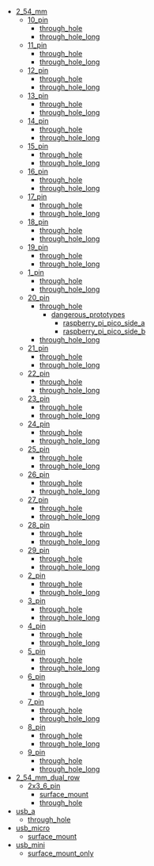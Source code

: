 * [2_54_mm](2_54_mm)
  * [10_pin](2_54_mm/10_pin)
    * [through_hole](2_54_mm/10_pin/through_hole)
    * [through_hole_long](2_54_mm/10_pin/through_hole/through_hole_long)
  * [11_pin](2_54_mm/10_pin/through_hole/through_hole_long/11_pin)
    * [through_hole](2_54_mm/10_pin/through_hole/through_hole_long/11_pin/through_hole)
    * [through_hole_long](2_54_mm/10_pin/through_hole/through_hole_long/11_pin/through_hole/through_hole_long)
  * [12_pin](2_54_mm/10_pin/through_hole/through_hole_long/11_pin/through_hole/through_hole_long/12_pin)
    * [through_hole](2_54_mm/10_pin/through_hole/through_hole_long/11_pin/through_hole/through_hole_long/12_pin/through_hole)
    * [through_hole_long](2_54_mm/10_pin/through_hole/through_hole_long/11_pin/through_hole/through_hole_long/12_pin/through_hole/through_hole_long)
  * [13_pin](2_54_mm/10_pin/through_hole/through_hole_long/11_pin/through_hole/through_hole_long/12_pin/through_hole/through_hole_long/13_pin)
    * [through_hole](2_54_mm/10_pin/through_hole/through_hole_long/11_pin/through_hole/through_hole_long/12_pin/through_hole/through_hole_long/13_pin/through_hole)
    * [through_hole_long](2_54_mm/10_pin/through_hole/through_hole_long/11_pin/through_hole/through_hole_long/12_pin/through_hole/through_hole_long/13_pin/through_hole/through_hole_long)
  * [14_pin](2_54_mm/10_pin/through_hole/through_hole_long/11_pin/through_hole/through_hole_long/12_pin/through_hole/through_hole_long/13_pin/through_hole/through_hole_long/14_pin)
    * [through_hole](2_54_mm/10_pin/through_hole/through_hole_long/11_pin/through_hole/through_hole_long/12_pin/through_hole/through_hole_long/13_pin/through_hole/through_hole_long/14_pin/through_hole)
    * [through_hole_long](2_54_mm/10_pin/through_hole/through_hole_long/11_pin/through_hole/through_hole_long/12_pin/through_hole/through_hole_long/13_pin/through_hole/through_hole_long/14_pin/through_hole/through_hole_long)
  * [15_pin](2_54_mm/10_pin/through_hole/through_hole_long/11_pin/through_hole/through_hole_long/12_pin/through_hole/through_hole_long/13_pin/through_hole/through_hole_long/14_pin/through_hole/through_hole_long/15_pin)
    * [through_hole](2_54_mm/10_pin/through_hole/through_hole_long/11_pin/through_hole/through_hole_long/12_pin/through_hole/through_hole_long/13_pin/through_hole/through_hole_long/14_pin/through_hole/through_hole_long/15_pin/through_hole)
    * [through_hole_long](2_54_mm/10_pin/through_hole/through_hole_long/11_pin/through_hole/through_hole_long/12_pin/through_hole/through_hole_long/13_pin/through_hole/through_hole_long/14_pin/through_hole/through_hole_long/15_pin/through_hole/through_hole_long)
  * [16_pin](2_54_mm/10_pin/through_hole/through_hole_long/11_pin/through_hole/through_hole_long/12_pin/through_hole/through_hole_long/13_pin/through_hole/through_hole_long/14_pin/through_hole/through_hole_long/15_pin/through_hole/through_hole_long/16_pin)
    * [through_hole](2_54_mm/10_pin/through_hole/through_hole_long/11_pin/through_hole/through_hole_long/12_pin/through_hole/through_hole_long/13_pin/through_hole/through_hole_long/14_pin/through_hole/through_hole_long/15_pin/through_hole/through_hole_long/16_pin/through_hole)
    * [through_hole_long](2_54_mm/10_pin/through_hole/through_hole_long/11_pin/through_hole/through_hole_long/12_pin/through_hole/through_hole_long/13_pin/through_hole/through_hole_long/14_pin/through_hole/through_hole_long/15_pin/through_hole/through_hole_long/16_pin/through_hole/through_hole_long)
  * [17_pin](2_54_mm/10_pin/through_hole/through_hole_long/11_pin/through_hole/through_hole_long/12_pin/through_hole/through_hole_long/13_pin/through_hole/through_hole_long/14_pin/through_hole/through_hole_long/15_pin/through_hole/through_hole_long/16_pin/through_hole/through_hole_long/17_pin)
    * [through_hole](2_54_mm/10_pin/through_hole/through_hole_long/11_pin/through_hole/through_hole_long/12_pin/through_hole/through_hole_long/13_pin/through_hole/through_hole_long/14_pin/through_hole/through_hole_long/15_pin/through_hole/through_hole_long/16_pin/through_hole/through_hole_long/17_pin/through_hole)
    * [through_hole_long](2_54_mm/10_pin/through_hole/through_hole_long/11_pin/through_hole/through_hole_long/12_pin/through_hole/through_hole_long/13_pin/through_hole/through_hole_long/14_pin/through_hole/through_hole_long/15_pin/through_hole/through_hole_long/16_pin/through_hole/through_hole_long/17_pin/through_hole/through_hole_long)
  * [18_pin](2_54_mm/10_pin/through_hole/through_hole_long/11_pin/through_hole/through_hole_long/12_pin/through_hole/through_hole_long/13_pin/through_hole/through_hole_long/14_pin/through_hole/through_hole_long/15_pin/through_hole/through_hole_long/16_pin/through_hole/through_hole_long/17_pin/through_hole/through_hole_long/18_pin)
    * [through_hole](2_54_mm/10_pin/through_hole/through_hole_long/11_pin/through_hole/through_hole_long/12_pin/through_hole/through_hole_long/13_pin/through_hole/through_hole_long/14_pin/through_hole/through_hole_long/15_pin/through_hole/through_hole_long/16_pin/through_hole/through_hole_long/17_pin/through_hole/through_hole_long/18_pin/through_hole)
    * [through_hole_long](2_54_mm/10_pin/through_hole/through_hole_long/11_pin/through_hole/through_hole_long/12_pin/through_hole/through_hole_long/13_pin/through_hole/through_hole_long/14_pin/through_hole/through_hole_long/15_pin/through_hole/through_hole_long/16_pin/through_hole/through_hole_long/17_pin/through_hole/through_hole_long/18_pin/through_hole/through_hole_long)
  * [19_pin](2_54_mm/10_pin/through_hole/through_hole_long/11_pin/through_hole/through_hole_long/12_pin/through_hole/through_hole_long/13_pin/through_hole/through_hole_long/14_pin/through_hole/through_hole_long/15_pin/through_hole/through_hole_long/16_pin/through_hole/through_hole_long/17_pin/through_hole/through_hole_long/18_pin/through_hole/through_hole_long/19_pin)
    * [through_hole](2_54_mm/10_pin/through_hole/through_hole_long/11_pin/through_hole/through_hole_long/12_pin/through_hole/through_hole_long/13_pin/through_hole/through_hole_long/14_pin/through_hole/through_hole_long/15_pin/through_hole/through_hole_long/16_pin/through_hole/through_hole_long/17_pin/through_hole/through_hole_long/18_pin/through_hole/through_hole_long/19_pin/through_hole)
    * [through_hole_long](2_54_mm/10_pin/through_hole/through_hole_long/11_pin/through_hole/through_hole_long/12_pin/through_hole/through_hole_long/13_pin/through_hole/through_hole_long/14_pin/through_hole/through_hole_long/15_pin/through_hole/through_hole_long/16_pin/through_hole/through_hole_long/17_pin/through_hole/through_hole_long/18_pin/through_hole/through_hole_long/19_pin/through_hole/through_hole_long)
  * [1_pin](2_54_mm/10_pin/through_hole/through_hole_long/11_pin/through_hole/through_hole_long/12_pin/through_hole/through_hole_long/13_pin/through_hole/through_hole_long/14_pin/through_hole/through_hole_long/15_pin/through_hole/through_hole_long/16_pin/through_hole/through_hole_long/17_pin/through_hole/through_hole_long/18_pin/through_hole/through_hole_long/19_pin/through_hole/through_hole_long/1_pin)
    * [through_hole](2_54_mm/10_pin/through_hole/through_hole_long/11_pin/through_hole/through_hole_long/12_pin/through_hole/through_hole_long/13_pin/through_hole/through_hole_long/14_pin/through_hole/through_hole_long/15_pin/through_hole/through_hole_long/16_pin/through_hole/through_hole_long/17_pin/through_hole/through_hole_long/18_pin/through_hole/through_hole_long/19_pin/through_hole/through_hole_long/1_pin/through_hole)
    * [through_hole_long](2_54_mm/10_pin/through_hole/through_hole_long/11_pin/through_hole/through_hole_long/12_pin/through_hole/through_hole_long/13_pin/through_hole/through_hole_long/14_pin/through_hole/through_hole_long/15_pin/through_hole/through_hole_long/16_pin/through_hole/through_hole_long/17_pin/through_hole/through_hole_long/18_pin/through_hole/through_hole_long/19_pin/through_hole/through_hole_long/1_pin/through_hole/through_hole_long)
  * [20_pin](2_54_mm/10_pin/through_hole/through_hole_long/11_pin/through_hole/through_hole_long/12_pin/through_hole/through_hole_long/13_pin/through_hole/through_hole_long/14_pin/through_hole/through_hole_long/15_pin/through_hole/through_hole_long/16_pin/through_hole/through_hole_long/17_pin/through_hole/through_hole_long/18_pin/through_hole/through_hole_long/19_pin/through_hole/through_hole_long/1_pin/through_hole/through_hole_long/20_pin)
    * [through_hole](2_54_mm/10_pin/through_hole/through_hole_long/11_pin/through_hole/through_hole_long/12_pin/through_hole/through_hole_long/13_pin/through_hole/through_hole_long/14_pin/through_hole/through_hole_long/15_pin/through_hole/through_hole_long/16_pin/through_hole/through_hole_long/17_pin/through_hole/through_hole_long/18_pin/through_hole/through_hole_long/19_pin/through_hole/through_hole_long/1_pin/through_hole/through_hole_long/20_pin/through_hole)
      * [dangerous_prototypes](2_54_mm/10_pin/through_hole/through_hole_long/11_pin/through_hole/through_hole_long/12_pin/through_hole/through_hole_long/13_pin/through_hole/through_hole_long/14_pin/through_hole/through_hole_long/15_pin/through_hole/through_hole_long/16_pin/through_hole/through_hole_long/17_pin/through_hole/through_hole_long/18_pin/through_hole/through_hole_long/19_pin/through_hole/through_hole_long/1_pin/through_hole/through_hole_long/20_pin/through_hole/dangerous_prototypes)
        * [raspberry_pi_pico_side_a](raspberry_pi_pico_side_a)
        * [raspberry_pi_pico_side_b](raspberry_pi_pico_side_b)
    * [through_hole_long](2_54_mm/10_pin/through_hole/through_hole_long/11_pin/through_hole/through_hole_long/12_pin/through_hole/through_hole_long/13_pin/through_hole/through_hole_long/14_pin/through_hole/through_hole_long/15_pin/through_hole/through_hole_long/16_pin/through_hole/through_hole_long/17_pin/through_hole/through_hole_long/18_pin/through_hole/through_hole_long/19_pin/through_hole/through_hole_long/1_pin/through_hole/through_hole_long/20_pin/through_hole/dangerous_prototypes/raspberry_pi_pico_side_a/raspberry_pi_pico_side_b/through_hole_long)
  * [21_pin](2_54_mm/10_pin/through_hole/through_hole_long/11_pin/through_hole/through_hole_long/12_pin/through_hole/through_hole_long/13_pin/through_hole/through_hole_long/14_pin/through_hole/through_hole_long/15_pin/through_hole/through_hole_long/16_pin/through_hole/through_hole_long/17_pin/through_hole/through_hole_long/18_pin/through_hole/through_hole_long/19_pin/through_hole/through_hole_long/1_pin/through_hole/through_hole_long/20_pin/through_hole/dangerous_prototypes/raspberry_pi_pico_side_a/raspberry_pi_pico_side_b/through_hole_long/21_pin)
    * [through_hole](2_54_mm/10_pin/through_hole/through_hole_long/11_pin/through_hole/through_hole_long/12_pin/through_hole/through_hole_long/13_pin/through_hole/through_hole_long/14_pin/through_hole/through_hole_long/15_pin/through_hole/through_hole_long/16_pin/through_hole/through_hole_long/17_pin/through_hole/through_hole_long/18_pin/through_hole/through_hole_long/19_pin/through_hole/through_hole_long/1_pin/through_hole/through_hole_long/20_pin/through_hole/dangerous_prototypes/raspberry_pi_pico_side_a/raspberry_pi_pico_side_b/through_hole_long/21_pin/through_hole)
    * [through_hole_long](2_54_mm/10_pin/through_hole/through_hole_long/11_pin/through_hole/through_hole_long/12_pin/through_hole/through_hole_long/13_pin/through_hole/through_hole_long/14_pin/through_hole/through_hole_long/15_pin/through_hole/through_hole_long/16_pin/through_hole/through_hole_long/17_pin/through_hole/through_hole_long/18_pin/through_hole/through_hole_long/19_pin/through_hole/through_hole_long/1_pin/through_hole/through_hole_long/20_pin/through_hole/dangerous_prototypes/raspberry_pi_pico_side_a/raspberry_pi_pico_side_b/through_hole_long/21_pin/through_hole/through_hole_long)
  * [22_pin](2_54_mm/10_pin/through_hole/through_hole_long/11_pin/through_hole/through_hole_long/12_pin/through_hole/through_hole_long/13_pin/through_hole/through_hole_long/14_pin/through_hole/through_hole_long/15_pin/through_hole/through_hole_long/16_pin/through_hole/through_hole_long/17_pin/through_hole/through_hole_long/18_pin/through_hole/through_hole_long/19_pin/through_hole/through_hole_long/1_pin/through_hole/through_hole_long/20_pin/through_hole/dangerous_prototypes/raspberry_pi_pico_side_a/raspberry_pi_pico_side_b/through_hole_long/21_pin/through_hole/through_hole_long/22_pin)
    * [through_hole](2_54_mm/10_pin/through_hole/through_hole_long/11_pin/through_hole/through_hole_long/12_pin/through_hole/through_hole_long/13_pin/through_hole/through_hole_long/14_pin/through_hole/through_hole_long/15_pin/through_hole/through_hole_long/16_pin/through_hole/through_hole_long/17_pin/through_hole/through_hole_long/18_pin/through_hole/through_hole_long/19_pin/through_hole/through_hole_long/1_pin/through_hole/through_hole_long/20_pin/through_hole/dangerous_prototypes/raspberry_pi_pico_side_a/raspberry_pi_pico_side_b/through_hole_long/21_pin/through_hole/through_hole_long/22_pin/through_hole)
    * [through_hole_long](2_54_mm/10_pin/through_hole/through_hole_long/11_pin/through_hole/through_hole_long/12_pin/through_hole/through_hole_long/13_pin/through_hole/through_hole_long/14_pin/through_hole/through_hole_long/15_pin/through_hole/through_hole_long/16_pin/through_hole/through_hole_long/17_pin/through_hole/through_hole_long/18_pin/through_hole/through_hole_long/19_pin/through_hole/through_hole_long/1_pin/through_hole/through_hole_long/20_pin/through_hole/dangerous_prototypes/raspberry_pi_pico_side_a/raspberry_pi_pico_side_b/through_hole_long/21_pin/through_hole/through_hole_long/22_pin/through_hole/through_hole_long)
  * [23_pin](2_54_mm/10_pin/through_hole/through_hole_long/11_pin/through_hole/through_hole_long/12_pin/through_hole/through_hole_long/13_pin/through_hole/through_hole_long/14_pin/through_hole/through_hole_long/15_pin/through_hole/through_hole_long/16_pin/through_hole/through_hole_long/17_pin/through_hole/through_hole_long/18_pin/through_hole/through_hole_long/19_pin/through_hole/through_hole_long/1_pin/through_hole/through_hole_long/20_pin/through_hole/dangerous_prototypes/raspberry_pi_pico_side_a/raspberry_pi_pico_side_b/through_hole_long/21_pin/through_hole/through_hole_long/22_pin/through_hole/through_hole_long/23_pin)
    * [through_hole](2_54_mm/10_pin/through_hole/through_hole_long/11_pin/through_hole/through_hole_long/12_pin/through_hole/through_hole_long/13_pin/through_hole/through_hole_long/14_pin/through_hole/through_hole_long/15_pin/through_hole/through_hole_long/16_pin/through_hole/through_hole_long/17_pin/through_hole/through_hole_long/18_pin/through_hole/through_hole_long/19_pin/through_hole/through_hole_long/1_pin/through_hole/through_hole_long/20_pin/through_hole/dangerous_prototypes/raspberry_pi_pico_side_a/raspberry_pi_pico_side_b/through_hole_long/21_pin/through_hole/through_hole_long/22_pin/through_hole/through_hole_long/23_pin/through_hole)
    * [through_hole_long](2_54_mm/10_pin/through_hole/through_hole_long/11_pin/through_hole/through_hole_long/12_pin/through_hole/through_hole_long/13_pin/through_hole/through_hole_long/14_pin/through_hole/through_hole_long/15_pin/through_hole/through_hole_long/16_pin/through_hole/through_hole_long/17_pin/through_hole/through_hole_long/18_pin/through_hole/through_hole_long/19_pin/through_hole/through_hole_long/1_pin/through_hole/through_hole_long/20_pin/through_hole/dangerous_prototypes/raspberry_pi_pico_side_a/raspberry_pi_pico_side_b/through_hole_long/21_pin/through_hole/through_hole_long/22_pin/through_hole/through_hole_long/23_pin/through_hole/through_hole_long)
  * [24_pin](2_54_mm/10_pin/through_hole/through_hole_long/11_pin/through_hole/through_hole_long/12_pin/through_hole/through_hole_long/13_pin/through_hole/through_hole_long/14_pin/through_hole/through_hole_long/15_pin/through_hole/through_hole_long/16_pin/through_hole/through_hole_long/17_pin/through_hole/through_hole_long/18_pin/through_hole/through_hole_long/19_pin/through_hole/through_hole_long/1_pin/through_hole/through_hole_long/20_pin/through_hole/dangerous_prototypes/raspberry_pi_pico_side_a/raspberry_pi_pico_side_b/through_hole_long/21_pin/through_hole/through_hole_long/22_pin/through_hole/through_hole_long/23_pin/through_hole/through_hole_long/24_pin)
    * [through_hole](2_54_mm/10_pin/through_hole/through_hole_long/11_pin/through_hole/through_hole_long/12_pin/through_hole/through_hole_long/13_pin/through_hole/through_hole_long/14_pin/through_hole/through_hole_long/15_pin/through_hole/through_hole_long/16_pin/through_hole/through_hole_long/17_pin/through_hole/through_hole_long/18_pin/through_hole/through_hole_long/19_pin/through_hole/through_hole_long/1_pin/through_hole/through_hole_long/20_pin/through_hole/dangerous_prototypes/raspberry_pi_pico_side_a/raspberry_pi_pico_side_b/through_hole_long/21_pin/through_hole/through_hole_long/22_pin/through_hole/through_hole_long/23_pin/through_hole/through_hole_long/24_pin/through_hole)
    * [through_hole_long](2_54_mm/10_pin/through_hole/through_hole_long/11_pin/through_hole/through_hole_long/12_pin/through_hole/through_hole_long/13_pin/through_hole/through_hole_long/14_pin/through_hole/through_hole_long/15_pin/through_hole/through_hole_long/16_pin/through_hole/through_hole_long/17_pin/through_hole/through_hole_long/18_pin/through_hole/through_hole_long/19_pin/through_hole/through_hole_long/1_pin/through_hole/through_hole_long/20_pin/through_hole/dangerous_prototypes/raspberry_pi_pico_side_a/raspberry_pi_pico_side_b/through_hole_long/21_pin/through_hole/through_hole_long/22_pin/through_hole/through_hole_long/23_pin/through_hole/through_hole_long/24_pin/through_hole/through_hole_long)
  * [25_pin](2_54_mm/10_pin/through_hole/through_hole_long/11_pin/through_hole/through_hole_long/12_pin/through_hole/through_hole_long/13_pin/through_hole/through_hole_long/14_pin/through_hole/through_hole_long/15_pin/through_hole/through_hole_long/16_pin/through_hole/through_hole_long/17_pin/through_hole/through_hole_long/18_pin/through_hole/through_hole_long/19_pin/through_hole/through_hole_long/1_pin/through_hole/through_hole_long/20_pin/through_hole/dangerous_prototypes/raspberry_pi_pico_side_a/raspberry_pi_pico_side_b/through_hole_long/21_pin/through_hole/through_hole_long/22_pin/through_hole/through_hole_long/23_pin/through_hole/through_hole_long/24_pin/through_hole/through_hole_long/25_pin)
    * [through_hole](2_54_mm/10_pin/through_hole/through_hole_long/11_pin/through_hole/through_hole_long/12_pin/through_hole/through_hole_long/13_pin/through_hole/through_hole_long/14_pin/through_hole/through_hole_long/15_pin/through_hole/through_hole_long/16_pin/through_hole/through_hole_long/17_pin/through_hole/through_hole_long/18_pin/through_hole/through_hole_long/19_pin/through_hole/through_hole_long/1_pin/through_hole/through_hole_long/20_pin/through_hole/dangerous_prototypes/raspberry_pi_pico_side_a/raspberry_pi_pico_side_b/through_hole_long/21_pin/through_hole/through_hole_long/22_pin/through_hole/through_hole_long/23_pin/through_hole/through_hole_long/24_pin/through_hole/through_hole_long/25_pin/through_hole)
    * [through_hole_long](2_54_mm/10_pin/through_hole/through_hole_long/11_pin/through_hole/through_hole_long/12_pin/through_hole/through_hole_long/13_pin/through_hole/through_hole_long/14_pin/through_hole/through_hole_long/15_pin/through_hole/through_hole_long/16_pin/through_hole/through_hole_long/17_pin/through_hole/through_hole_long/18_pin/through_hole/through_hole_long/19_pin/through_hole/through_hole_long/1_pin/through_hole/through_hole_long/20_pin/through_hole/dangerous_prototypes/raspberry_pi_pico_side_a/raspberry_pi_pico_side_b/through_hole_long/21_pin/through_hole/through_hole_long/22_pin/through_hole/through_hole_long/23_pin/through_hole/through_hole_long/24_pin/through_hole/through_hole_long/25_pin/through_hole/through_hole_long)
  * [26_pin](2_54_mm/10_pin/through_hole/through_hole_long/11_pin/through_hole/through_hole_long/12_pin/through_hole/through_hole_long/13_pin/through_hole/through_hole_long/14_pin/through_hole/through_hole_long/15_pin/through_hole/through_hole_long/16_pin/through_hole/through_hole_long/17_pin/through_hole/through_hole_long/18_pin/through_hole/through_hole_long/19_pin/through_hole/through_hole_long/1_pin/through_hole/through_hole_long/20_pin/through_hole/dangerous_prototypes/raspberry_pi_pico_side_a/raspberry_pi_pico_side_b/through_hole_long/21_pin/through_hole/through_hole_long/22_pin/through_hole/through_hole_long/23_pin/through_hole/through_hole_long/24_pin/through_hole/through_hole_long/25_pin/through_hole/through_hole_long/26_pin)
    * [through_hole](2_54_mm/10_pin/through_hole/through_hole_long/11_pin/through_hole/through_hole_long/12_pin/through_hole/through_hole_long/13_pin/through_hole/through_hole_long/14_pin/through_hole/through_hole_long/15_pin/through_hole/through_hole_long/16_pin/through_hole/through_hole_long/17_pin/through_hole/through_hole_long/18_pin/through_hole/through_hole_long/19_pin/through_hole/through_hole_long/1_pin/through_hole/through_hole_long/20_pin/through_hole/dangerous_prototypes/raspberry_pi_pico_side_a/raspberry_pi_pico_side_b/through_hole_long/21_pin/through_hole/through_hole_long/22_pin/through_hole/through_hole_long/23_pin/through_hole/through_hole_long/24_pin/through_hole/through_hole_long/25_pin/through_hole/through_hole_long/26_pin/through_hole)
    * [through_hole_long](2_54_mm/10_pin/through_hole/through_hole_long/11_pin/through_hole/through_hole_long/12_pin/through_hole/through_hole_long/13_pin/through_hole/through_hole_long/14_pin/through_hole/through_hole_long/15_pin/through_hole/through_hole_long/16_pin/through_hole/through_hole_long/17_pin/through_hole/through_hole_long/18_pin/through_hole/through_hole_long/19_pin/through_hole/through_hole_long/1_pin/through_hole/through_hole_long/20_pin/through_hole/dangerous_prototypes/raspberry_pi_pico_side_a/raspberry_pi_pico_side_b/through_hole_long/21_pin/through_hole/through_hole_long/22_pin/through_hole/through_hole_long/23_pin/through_hole/through_hole_long/24_pin/through_hole/through_hole_long/25_pin/through_hole/through_hole_long/26_pin/through_hole/through_hole_long)
  * [27_pin](2_54_mm/10_pin/through_hole/through_hole_long/11_pin/through_hole/through_hole_long/12_pin/through_hole/through_hole_long/13_pin/through_hole/through_hole_long/14_pin/through_hole/through_hole_long/15_pin/through_hole/through_hole_long/16_pin/through_hole/through_hole_long/17_pin/through_hole/through_hole_long/18_pin/through_hole/through_hole_long/19_pin/through_hole/through_hole_long/1_pin/through_hole/through_hole_long/20_pin/through_hole/dangerous_prototypes/raspberry_pi_pico_side_a/raspberry_pi_pico_side_b/through_hole_long/21_pin/through_hole/through_hole_long/22_pin/through_hole/through_hole_long/23_pin/through_hole/through_hole_long/24_pin/through_hole/through_hole_long/25_pin/through_hole/through_hole_long/26_pin/through_hole/through_hole_long/27_pin)
    * [through_hole](2_54_mm/10_pin/through_hole/through_hole_long/11_pin/through_hole/through_hole_long/12_pin/through_hole/through_hole_long/13_pin/through_hole/through_hole_long/14_pin/through_hole/through_hole_long/15_pin/through_hole/through_hole_long/16_pin/through_hole/through_hole_long/17_pin/through_hole/through_hole_long/18_pin/through_hole/through_hole_long/19_pin/through_hole/through_hole_long/1_pin/through_hole/through_hole_long/20_pin/through_hole/dangerous_prototypes/raspberry_pi_pico_side_a/raspberry_pi_pico_side_b/through_hole_long/21_pin/through_hole/through_hole_long/22_pin/through_hole/through_hole_long/23_pin/through_hole/through_hole_long/24_pin/through_hole/through_hole_long/25_pin/through_hole/through_hole_long/26_pin/through_hole/through_hole_long/27_pin/through_hole)
    * [through_hole_long](2_54_mm/10_pin/through_hole/through_hole_long/11_pin/through_hole/through_hole_long/12_pin/through_hole/through_hole_long/13_pin/through_hole/through_hole_long/14_pin/through_hole/through_hole_long/15_pin/through_hole/through_hole_long/16_pin/through_hole/through_hole_long/17_pin/through_hole/through_hole_long/18_pin/through_hole/through_hole_long/19_pin/through_hole/through_hole_long/1_pin/through_hole/through_hole_long/20_pin/through_hole/dangerous_prototypes/raspberry_pi_pico_side_a/raspberry_pi_pico_side_b/through_hole_long/21_pin/through_hole/through_hole_long/22_pin/through_hole/through_hole_long/23_pin/through_hole/through_hole_long/24_pin/through_hole/through_hole_long/25_pin/through_hole/through_hole_long/26_pin/through_hole/through_hole_long/27_pin/through_hole/through_hole_long)
  * [28_pin](2_54_mm/10_pin/through_hole/through_hole_long/11_pin/through_hole/through_hole_long/12_pin/through_hole/through_hole_long/13_pin/through_hole/through_hole_long/14_pin/through_hole/through_hole_long/15_pin/through_hole/through_hole_long/16_pin/through_hole/through_hole_long/17_pin/through_hole/through_hole_long/18_pin/through_hole/through_hole_long/19_pin/through_hole/through_hole_long/1_pin/through_hole/through_hole_long/20_pin/through_hole/dangerous_prototypes/raspberry_pi_pico_side_a/raspberry_pi_pico_side_b/through_hole_long/21_pin/through_hole/through_hole_long/22_pin/through_hole/through_hole_long/23_pin/through_hole/through_hole_long/24_pin/through_hole/through_hole_long/25_pin/through_hole/through_hole_long/26_pin/through_hole/through_hole_long/27_pin/through_hole/through_hole_long/28_pin)
    * [through_hole](2_54_mm/10_pin/through_hole/through_hole_long/11_pin/through_hole/through_hole_long/12_pin/through_hole/through_hole_long/13_pin/through_hole/through_hole_long/14_pin/through_hole/through_hole_long/15_pin/through_hole/through_hole_long/16_pin/through_hole/through_hole_long/17_pin/through_hole/through_hole_long/18_pin/through_hole/through_hole_long/19_pin/through_hole/through_hole_long/1_pin/through_hole/through_hole_long/20_pin/through_hole/dangerous_prototypes/raspberry_pi_pico_side_a/raspberry_pi_pico_side_b/through_hole_long/21_pin/through_hole/through_hole_long/22_pin/through_hole/through_hole_long/23_pin/through_hole/through_hole_long/24_pin/through_hole/through_hole_long/25_pin/through_hole/through_hole_long/26_pin/through_hole/through_hole_long/27_pin/through_hole/through_hole_long/28_pin/through_hole)
    * [through_hole_long](2_54_mm/10_pin/through_hole/through_hole_long/11_pin/through_hole/through_hole_long/12_pin/through_hole/through_hole_long/13_pin/through_hole/through_hole_long/14_pin/through_hole/through_hole_long/15_pin/through_hole/through_hole_long/16_pin/through_hole/through_hole_long/17_pin/through_hole/through_hole_long/18_pin/through_hole/through_hole_long/19_pin/through_hole/through_hole_long/1_pin/through_hole/through_hole_long/20_pin/through_hole/dangerous_prototypes/raspberry_pi_pico_side_a/raspberry_pi_pico_side_b/through_hole_long/21_pin/through_hole/through_hole_long/22_pin/through_hole/through_hole_long/23_pin/through_hole/through_hole_long/24_pin/through_hole/through_hole_long/25_pin/through_hole/through_hole_long/26_pin/through_hole/through_hole_long/27_pin/through_hole/through_hole_long/28_pin/through_hole/through_hole_long)
  * [29_pin](2_54_mm/10_pin/through_hole/through_hole_long/11_pin/through_hole/through_hole_long/12_pin/through_hole/through_hole_long/13_pin/through_hole/through_hole_long/14_pin/through_hole/through_hole_long/15_pin/through_hole/through_hole_long/16_pin/through_hole/through_hole_long/17_pin/through_hole/through_hole_long/18_pin/through_hole/through_hole_long/19_pin/through_hole/through_hole_long/1_pin/through_hole/through_hole_long/20_pin/through_hole/dangerous_prototypes/raspberry_pi_pico_side_a/raspberry_pi_pico_side_b/through_hole_long/21_pin/through_hole/through_hole_long/22_pin/through_hole/through_hole_long/23_pin/through_hole/through_hole_long/24_pin/through_hole/through_hole_long/25_pin/through_hole/through_hole_long/26_pin/through_hole/through_hole_long/27_pin/through_hole/through_hole_long/28_pin/through_hole/through_hole_long/29_pin)
    * [through_hole](2_54_mm/10_pin/through_hole/through_hole_long/11_pin/through_hole/through_hole_long/12_pin/through_hole/through_hole_long/13_pin/through_hole/through_hole_long/14_pin/through_hole/through_hole_long/15_pin/through_hole/through_hole_long/16_pin/through_hole/through_hole_long/17_pin/through_hole/through_hole_long/18_pin/through_hole/through_hole_long/19_pin/through_hole/through_hole_long/1_pin/through_hole/through_hole_long/20_pin/through_hole/dangerous_prototypes/raspberry_pi_pico_side_a/raspberry_pi_pico_side_b/through_hole_long/21_pin/through_hole/through_hole_long/22_pin/through_hole/through_hole_long/23_pin/through_hole/through_hole_long/24_pin/through_hole/through_hole_long/25_pin/through_hole/through_hole_long/26_pin/through_hole/through_hole_long/27_pin/through_hole/through_hole_long/28_pin/through_hole/through_hole_long/29_pin/through_hole)
    * [through_hole_long](2_54_mm/10_pin/through_hole/through_hole_long/11_pin/through_hole/through_hole_long/12_pin/through_hole/through_hole_long/13_pin/through_hole/through_hole_long/14_pin/through_hole/through_hole_long/15_pin/through_hole/through_hole_long/16_pin/through_hole/through_hole_long/17_pin/through_hole/through_hole_long/18_pin/through_hole/through_hole_long/19_pin/through_hole/through_hole_long/1_pin/through_hole/through_hole_long/20_pin/through_hole/dangerous_prototypes/raspberry_pi_pico_side_a/raspberry_pi_pico_side_b/through_hole_long/21_pin/through_hole/through_hole_long/22_pin/through_hole/through_hole_long/23_pin/through_hole/through_hole_long/24_pin/through_hole/through_hole_long/25_pin/through_hole/through_hole_long/26_pin/through_hole/through_hole_long/27_pin/through_hole/through_hole_long/28_pin/through_hole/through_hole_long/29_pin/through_hole/through_hole_long)
  * [2_pin](2_54_mm/10_pin/through_hole/through_hole_long/11_pin/through_hole/through_hole_long/12_pin/through_hole/through_hole_long/13_pin/through_hole/through_hole_long/14_pin/through_hole/through_hole_long/15_pin/through_hole/through_hole_long/16_pin/through_hole/through_hole_long/17_pin/through_hole/through_hole_long/18_pin/through_hole/through_hole_long/19_pin/through_hole/through_hole_long/1_pin/through_hole/through_hole_long/20_pin/through_hole/dangerous_prototypes/raspberry_pi_pico_side_a/raspberry_pi_pico_side_b/through_hole_long/21_pin/through_hole/through_hole_long/22_pin/through_hole/through_hole_long/23_pin/through_hole/through_hole_long/24_pin/through_hole/through_hole_long/25_pin/through_hole/through_hole_long/26_pin/through_hole/through_hole_long/27_pin/through_hole/through_hole_long/28_pin/through_hole/through_hole_long/29_pin/through_hole/through_hole_long/2_pin)
    * [through_hole](2_54_mm/10_pin/through_hole/through_hole_long/11_pin/through_hole/through_hole_long/12_pin/through_hole/through_hole_long/13_pin/through_hole/through_hole_long/14_pin/through_hole/through_hole_long/15_pin/through_hole/through_hole_long/16_pin/through_hole/through_hole_long/17_pin/through_hole/through_hole_long/18_pin/through_hole/through_hole_long/19_pin/through_hole/through_hole_long/1_pin/through_hole/through_hole_long/20_pin/through_hole/dangerous_prototypes/raspberry_pi_pico_side_a/raspberry_pi_pico_side_b/through_hole_long/21_pin/through_hole/through_hole_long/22_pin/through_hole/through_hole_long/23_pin/through_hole/through_hole_long/24_pin/through_hole/through_hole_long/25_pin/through_hole/through_hole_long/26_pin/through_hole/through_hole_long/27_pin/through_hole/through_hole_long/28_pin/through_hole/through_hole_long/29_pin/through_hole/through_hole_long/2_pin/through_hole)
    * [through_hole_long](2_54_mm/10_pin/through_hole/through_hole_long/11_pin/through_hole/through_hole_long/12_pin/through_hole/through_hole_long/13_pin/through_hole/through_hole_long/14_pin/through_hole/through_hole_long/15_pin/through_hole/through_hole_long/16_pin/through_hole/through_hole_long/17_pin/through_hole/through_hole_long/18_pin/through_hole/through_hole_long/19_pin/through_hole/through_hole_long/1_pin/through_hole/through_hole_long/20_pin/through_hole/dangerous_prototypes/raspberry_pi_pico_side_a/raspberry_pi_pico_side_b/through_hole_long/21_pin/through_hole/through_hole_long/22_pin/through_hole/through_hole_long/23_pin/through_hole/through_hole_long/24_pin/through_hole/through_hole_long/25_pin/through_hole/through_hole_long/26_pin/through_hole/through_hole_long/27_pin/through_hole/through_hole_long/28_pin/through_hole/through_hole_long/29_pin/through_hole/through_hole_long/2_pin/through_hole/through_hole_long)
  * [3_pin](2_54_mm/10_pin/through_hole/through_hole_long/11_pin/through_hole/through_hole_long/12_pin/through_hole/through_hole_long/13_pin/through_hole/through_hole_long/14_pin/through_hole/through_hole_long/15_pin/through_hole/through_hole_long/16_pin/through_hole/through_hole_long/17_pin/through_hole/through_hole_long/18_pin/through_hole/through_hole_long/19_pin/through_hole/through_hole_long/1_pin/through_hole/through_hole_long/20_pin/through_hole/dangerous_prototypes/raspberry_pi_pico_side_a/raspberry_pi_pico_side_b/through_hole_long/21_pin/through_hole/through_hole_long/22_pin/through_hole/through_hole_long/23_pin/through_hole/through_hole_long/24_pin/through_hole/through_hole_long/25_pin/through_hole/through_hole_long/26_pin/through_hole/through_hole_long/27_pin/through_hole/through_hole_long/28_pin/through_hole/through_hole_long/29_pin/through_hole/through_hole_long/2_pin/through_hole/through_hole_long/3_pin)
    * [through_hole](2_54_mm/10_pin/through_hole/through_hole_long/11_pin/through_hole/through_hole_long/12_pin/through_hole/through_hole_long/13_pin/through_hole/through_hole_long/14_pin/through_hole/through_hole_long/15_pin/through_hole/through_hole_long/16_pin/through_hole/through_hole_long/17_pin/through_hole/through_hole_long/18_pin/through_hole/through_hole_long/19_pin/through_hole/through_hole_long/1_pin/through_hole/through_hole_long/20_pin/through_hole/dangerous_prototypes/raspberry_pi_pico_side_a/raspberry_pi_pico_side_b/through_hole_long/21_pin/through_hole/through_hole_long/22_pin/through_hole/through_hole_long/23_pin/through_hole/through_hole_long/24_pin/through_hole/through_hole_long/25_pin/through_hole/through_hole_long/26_pin/through_hole/through_hole_long/27_pin/through_hole/through_hole_long/28_pin/through_hole/through_hole_long/29_pin/through_hole/through_hole_long/2_pin/through_hole/through_hole_long/3_pin/through_hole)
    * [through_hole_long](2_54_mm/10_pin/through_hole/through_hole_long/11_pin/through_hole/through_hole_long/12_pin/through_hole/through_hole_long/13_pin/through_hole/through_hole_long/14_pin/through_hole/through_hole_long/15_pin/through_hole/through_hole_long/16_pin/through_hole/through_hole_long/17_pin/through_hole/through_hole_long/18_pin/through_hole/through_hole_long/19_pin/through_hole/through_hole_long/1_pin/through_hole/through_hole_long/20_pin/through_hole/dangerous_prototypes/raspberry_pi_pico_side_a/raspberry_pi_pico_side_b/through_hole_long/21_pin/through_hole/through_hole_long/22_pin/through_hole/through_hole_long/23_pin/through_hole/through_hole_long/24_pin/through_hole/through_hole_long/25_pin/through_hole/through_hole_long/26_pin/through_hole/through_hole_long/27_pin/through_hole/through_hole_long/28_pin/through_hole/through_hole_long/29_pin/through_hole/through_hole_long/2_pin/through_hole/through_hole_long/3_pin/through_hole/through_hole_long)
  * [4_pin](2_54_mm/10_pin/through_hole/through_hole_long/11_pin/through_hole/through_hole_long/12_pin/through_hole/through_hole_long/13_pin/through_hole/through_hole_long/14_pin/through_hole/through_hole_long/15_pin/through_hole/through_hole_long/16_pin/through_hole/through_hole_long/17_pin/through_hole/through_hole_long/18_pin/through_hole/through_hole_long/19_pin/through_hole/through_hole_long/1_pin/through_hole/through_hole_long/20_pin/through_hole/dangerous_prototypes/raspberry_pi_pico_side_a/raspberry_pi_pico_side_b/through_hole_long/21_pin/through_hole/through_hole_long/22_pin/through_hole/through_hole_long/23_pin/through_hole/through_hole_long/24_pin/through_hole/through_hole_long/25_pin/through_hole/through_hole_long/26_pin/through_hole/through_hole_long/27_pin/through_hole/through_hole_long/28_pin/through_hole/through_hole_long/29_pin/through_hole/through_hole_long/2_pin/through_hole/through_hole_long/3_pin/through_hole/through_hole_long/4_pin)
    * [through_hole](2_54_mm/10_pin/through_hole/through_hole_long/11_pin/through_hole/through_hole_long/12_pin/through_hole/through_hole_long/13_pin/through_hole/through_hole_long/14_pin/through_hole/through_hole_long/15_pin/through_hole/through_hole_long/16_pin/through_hole/through_hole_long/17_pin/through_hole/through_hole_long/18_pin/through_hole/through_hole_long/19_pin/through_hole/through_hole_long/1_pin/through_hole/through_hole_long/20_pin/through_hole/dangerous_prototypes/raspberry_pi_pico_side_a/raspberry_pi_pico_side_b/through_hole_long/21_pin/through_hole/through_hole_long/22_pin/through_hole/through_hole_long/23_pin/through_hole/through_hole_long/24_pin/through_hole/through_hole_long/25_pin/through_hole/through_hole_long/26_pin/through_hole/through_hole_long/27_pin/through_hole/through_hole_long/28_pin/through_hole/through_hole_long/29_pin/through_hole/through_hole_long/2_pin/through_hole/through_hole_long/3_pin/through_hole/through_hole_long/4_pin/through_hole)
    * [through_hole_long](2_54_mm/10_pin/through_hole/through_hole_long/11_pin/through_hole/through_hole_long/12_pin/through_hole/through_hole_long/13_pin/through_hole/through_hole_long/14_pin/through_hole/through_hole_long/15_pin/through_hole/through_hole_long/16_pin/through_hole/through_hole_long/17_pin/through_hole/through_hole_long/18_pin/through_hole/through_hole_long/19_pin/through_hole/through_hole_long/1_pin/through_hole/through_hole_long/20_pin/through_hole/dangerous_prototypes/raspberry_pi_pico_side_a/raspberry_pi_pico_side_b/through_hole_long/21_pin/through_hole/through_hole_long/22_pin/through_hole/through_hole_long/23_pin/through_hole/through_hole_long/24_pin/through_hole/through_hole_long/25_pin/through_hole/through_hole_long/26_pin/through_hole/through_hole_long/27_pin/through_hole/through_hole_long/28_pin/through_hole/through_hole_long/29_pin/through_hole/through_hole_long/2_pin/through_hole/through_hole_long/3_pin/through_hole/through_hole_long/4_pin/through_hole/through_hole_long)
  * [5_pin](2_54_mm/10_pin/through_hole/through_hole_long/11_pin/through_hole/through_hole_long/12_pin/through_hole/through_hole_long/13_pin/through_hole/through_hole_long/14_pin/through_hole/through_hole_long/15_pin/through_hole/through_hole_long/16_pin/through_hole/through_hole_long/17_pin/through_hole/through_hole_long/18_pin/through_hole/through_hole_long/19_pin/through_hole/through_hole_long/1_pin/through_hole/through_hole_long/20_pin/through_hole/dangerous_prototypes/raspberry_pi_pico_side_a/raspberry_pi_pico_side_b/through_hole_long/21_pin/through_hole/through_hole_long/22_pin/through_hole/through_hole_long/23_pin/through_hole/through_hole_long/24_pin/through_hole/through_hole_long/25_pin/through_hole/through_hole_long/26_pin/through_hole/through_hole_long/27_pin/through_hole/through_hole_long/28_pin/through_hole/through_hole_long/29_pin/through_hole/through_hole_long/2_pin/through_hole/through_hole_long/3_pin/through_hole/through_hole_long/4_pin/through_hole/through_hole_long/5_pin)
    * [through_hole](2_54_mm/10_pin/through_hole/through_hole_long/11_pin/through_hole/through_hole_long/12_pin/through_hole/through_hole_long/13_pin/through_hole/through_hole_long/14_pin/through_hole/through_hole_long/15_pin/through_hole/through_hole_long/16_pin/through_hole/through_hole_long/17_pin/through_hole/through_hole_long/18_pin/through_hole/through_hole_long/19_pin/through_hole/through_hole_long/1_pin/through_hole/through_hole_long/20_pin/through_hole/dangerous_prototypes/raspberry_pi_pico_side_a/raspberry_pi_pico_side_b/through_hole_long/21_pin/through_hole/through_hole_long/22_pin/through_hole/through_hole_long/23_pin/through_hole/through_hole_long/24_pin/through_hole/through_hole_long/25_pin/through_hole/through_hole_long/26_pin/through_hole/through_hole_long/27_pin/through_hole/through_hole_long/28_pin/through_hole/through_hole_long/29_pin/through_hole/through_hole_long/2_pin/through_hole/through_hole_long/3_pin/through_hole/through_hole_long/4_pin/through_hole/through_hole_long/5_pin/through_hole)
    * [through_hole_long](2_54_mm/10_pin/through_hole/through_hole_long/11_pin/through_hole/through_hole_long/12_pin/through_hole/through_hole_long/13_pin/through_hole/through_hole_long/14_pin/through_hole/through_hole_long/15_pin/through_hole/through_hole_long/16_pin/through_hole/through_hole_long/17_pin/through_hole/through_hole_long/18_pin/through_hole/through_hole_long/19_pin/through_hole/through_hole_long/1_pin/through_hole/through_hole_long/20_pin/through_hole/dangerous_prototypes/raspberry_pi_pico_side_a/raspberry_pi_pico_side_b/through_hole_long/21_pin/through_hole/through_hole_long/22_pin/through_hole/through_hole_long/23_pin/through_hole/through_hole_long/24_pin/through_hole/through_hole_long/25_pin/through_hole/through_hole_long/26_pin/through_hole/through_hole_long/27_pin/through_hole/through_hole_long/28_pin/through_hole/through_hole_long/29_pin/through_hole/through_hole_long/2_pin/through_hole/through_hole_long/3_pin/through_hole/through_hole_long/4_pin/through_hole/through_hole_long/5_pin/through_hole/through_hole_long)
  * [6_pin](2_54_mm/10_pin/through_hole/through_hole_long/11_pin/through_hole/through_hole_long/12_pin/through_hole/through_hole_long/13_pin/through_hole/through_hole_long/14_pin/through_hole/through_hole_long/15_pin/through_hole/through_hole_long/16_pin/through_hole/through_hole_long/17_pin/through_hole/through_hole_long/18_pin/through_hole/through_hole_long/19_pin/through_hole/through_hole_long/1_pin/through_hole/through_hole_long/20_pin/through_hole/dangerous_prototypes/raspberry_pi_pico_side_a/raspberry_pi_pico_side_b/through_hole_long/21_pin/through_hole/through_hole_long/22_pin/through_hole/through_hole_long/23_pin/through_hole/through_hole_long/24_pin/through_hole/through_hole_long/25_pin/through_hole/through_hole_long/26_pin/through_hole/through_hole_long/27_pin/through_hole/through_hole_long/28_pin/through_hole/through_hole_long/29_pin/through_hole/through_hole_long/2_pin/through_hole/through_hole_long/3_pin/through_hole/through_hole_long/4_pin/through_hole/through_hole_long/5_pin/through_hole/through_hole_long/6_pin)
    * [through_hole](2_54_mm/10_pin/through_hole/through_hole_long/11_pin/through_hole/through_hole_long/12_pin/through_hole/through_hole_long/13_pin/through_hole/through_hole_long/14_pin/through_hole/through_hole_long/15_pin/through_hole/through_hole_long/16_pin/through_hole/through_hole_long/17_pin/through_hole/through_hole_long/18_pin/through_hole/through_hole_long/19_pin/through_hole/through_hole_long/1_pin/through_hole/through_hole_long/20_pin/through_hole/dangerous_prototypes/raspberry_pi_pico_side_a/raspberry_pi_pico_side_b/through_hole_long/21_pin/through_hole/through_hole_long/22_pin/through_hole/through_hole_long/23_pin/through_hole/through_hole_long/24_pin/through_hole/through_hole_long/25_pin/through_hole/through_hole_long/26_pin/through_hole/through_hole_long/27_pin/through_hole/through_hole_long/28_pin/through_hole/through_hole_long/29_pin/through_hole/through_hole_long/2_pin/through_hole/through_hole_long/3_pin/through_hole/through_hole_long/4_pin/through_hole/through_hole_long/5_pin/through_hole/through_hole_long/6_pin/through_hole)
    * [through_hole_long](2_54_mm/10_pin/through_hole/through_hole_long/11_pin/through_hole/through_hole_long/12_pin/through_hole/through_hole_long/13_pin/through_hole/through_hole_long/14_pin/through_hole/through_hole_long/15_pin/through_hole/through_hole_long/16_pin/through_hole/through_hole_long/17_pin/through_hole/through_hole_long/18_pin/through_hole/through_hole_long/19_pin/through_hole/through_hole_long/1_pin/through_hole/through_hole_long/20_pin/through_hole/dangerous_prototypes/raspberry_pi_pico_side_a/raspberry_pi_pico_side_b/through_hole_long/21_pin/through_hole/through_hole_long/22_pin/through_hole/through_hole_long/23_pin/through_hole/through_hole_long/24_pin/through_hole/through_hole_long/25_pin/through_hole/through_hole_long/26_pin/through_hole/through_hole_long/27_pin/through_hole/through_hole_long/28_pin/through_hole/through_hole_long/29_pin/through_hole/through_hole_long/2_pin/through_hole/through_hole_long/3_pin/through_hole/through_hole_long/4_pin/through_hole/through_hole_long/5_pin/through_hole/through_hole_long/6_pin/through_hole/through_hole_long)
  * [7_pin](2_54_mm/10_pin/through_hole/through_hole_long/11_pin/through_hole/through_hole_long/12_pin/through_hole/through_hole_long/13_pin/through_hole/through_hole_long/14_pin/through_hole/through_hole_long/15_pin/through_hole/through_hole_long/16_pin/through_hole/through_hole_long/17_pin/through_hole/through_hole_long/18_pin/through_hole/through_hole_long/19_pin/through_hole/through_hole_long/1_pin/through_hole/through_hole_long/20_pin/through_hole/dangerous_prototypes/raspberry_pi_pico_side_a/raspberry_pi_pico_side_b/through_hole_long/21_pin/through_hole/through_hole_long/22_pin/through_hole/through_hole_long/23_pin/through_hole/through_hole_long/24_pin/through_hole/through_hole_long/25_pin/through_hole/through_hole_long/26_pin/through_hole/through_hole_long/27_pin/through_hole/through_hole_long/28_pin/through_hole/through_hole_long/29_pin/through_hole/through_hole_long/2_pin/through_hole/through_hole_long/3_pin/through_hole/through_hole_long/4_pin/through_hole/through_hole_long/5_pin/through_hole/through_hole_long/6_pin/through_hole/through_hole_long/7_pin)
    * [through_hole](2_54_mm/10_pin/through_hole/through_hole_long/11_pin/through_hole/through_hole_long/12_pin/through_hole/through_hole_long/13_pin/through_hole/through_hole_long/14_pin/through_hole/through_hole_long/15_pin/through_hole/through_hole_long/16_pin/through_hole/through_hole_long/17_pin/through_hole/through_hole_long/18_pin/through_hole/through_hole_long/19_pin/through_hole/through_hole_long/1_pin/through_hole/through_hole_long/20_pin/through_hole/dangerous_prototypes/raspberry_pi_pico_side_a/raspberry_pi_pico_side_b/through_hole_long/21_pin/through_hole/through_hole_long/22_pin/through_hole/through_hole_long/23_pin/through_hole/through_hole_long/24_pin/through_hole/through_hole_long/25_pin/through_hole/through_hole_long/26_pin/through_hole/through_hole_long/27_pin/through_hole/through_hole_long/28_pin/through_hole/through_hole_long/29_pin/through_hole/through_hole_long/2_pin/through_hole/through_hole_long/3_pin/through_hole/through_hole_long/4_pin/through_hole/through_hole_long/5_pin/through_hole/through_hole_long/6_pin/through_hole/through_hole_long/7_pin/through_hole)
    * [through_hole_long](2_54_mm/10_pin/through_hole/through_hole_long/11_pin/through_hole/through_hole_long/12_pin/through_hole/through_hole_long/13_pin/through_hole/through_hole_long/14_pin/through_hole/through_hole_long/15_pin/through_hole/through_hole_long/16_pin/through_hole/through_hole_long/17_pin/through_hole/through_hole_long/18_pin/through_hole/through_hole_long/19_pin/through_hole/through_hole_long/1_pin/through_hole/through_hole_long/20_pin/through_hole/dangerous_prototypes/raspberry_pi_pico_side_a/raspberry_pi_pico_side_b/through_hole_long/21_pin/through_hole/through_hole_long/22_pin/through_hole/through_hole_long/23_pin/through_hole/through_hole_long/24_pin/through_hole/through_hole_long/25_pin/through_hole/through_hole_long/26_pin/through_hole/through_hole_long/27_pin/through_hole/through_hole_long/28_pin/through_hole/through_hole_long/29_pin/through_hole/through_hole_long/2_pin/through_hole/through_hole_long/3_pin/through_hole/through_hole_long/4_pin/through_hole/through_hole_long/5_pin/through_hole/through_hole_long/6_pin/through_hole/through_hole_long/7_pin/through_hole/through_hole_long)
  * [8_pin](2_54_mm/10_pin/through_hole/through_hole_long/11_pin/through_hole/through_hole_long/12_pin/through_hole/through_hole_long/13_pin/through_hole/through_hole_long/14_pin/through_hole/through_hole_long/15_pin/through_hole/through_hole_long/16_pin/through_hole/through_hole_long/17_pin/through_hole/through_hole_long/18_pin/through_hole/through_hole_long/19_pin/through_hole/through_hole_long/1_pin/through_hole/through_hole_long/20_pin/through_hole/dangerous_prototypes/raspberry_pi_pico_side_a/raspberry_pi_pico_side_b/through_hole_long/21_pin/through_hole/through_hole_long/22_pin/through_hole/through_hole_long/23_pin/through_hole/through_hole_long/24_pin/through_hole/through_hole_long/25_pin/through_hole/through_hole_long/26_pin/through_hole/through_hole_long/27_pin/through_hole/through_hole_long/28_pin/through_hole/through_hole_long/29_pin/through_hole/through_hole_long/2_pin/through_hole/through_hole_long/3_pin/through_hole/through_hole_long/4_pin/through_hole/through_hole_long/5_pin/through_hole/through_hole_long/6_pin/through_hole/through_hole_long/7_pin/through_hole/through_hole_long/8_pin)
    * [through_hole](2_54_mm/10_pin/through_hole/through_hole_long/11_pin/through_hole/through_hole_long/12_pin/through_hole/through_hole_long/13_pin/through_hole/through_hole_long/14_pin/through_hole/through_hole_long/15_pin/through_hole/through_hole_long/16_pin/through_hole/through_hole_long/17_pin/through_hole/through_hole_long/18_pin/through_hole/through_hole_long/19_pin/through_hole/through_hole_long/1_pin/through_hole/through_hole_long/20_pin/through_hole/dangerous_prototypes/raspberry_pi_pico_side_a/raspberry_pi_pico_side_b/through_hole_long/21_pin/through_hole/through_hole_long/22_pin/through_hole/through_hole_long/23_pin/through_hole/through_hole_long/24_pin/through_hole/through_hole_long/25_pin/through_hole/through_hole_long/26_pin/through_hole/through_hole_long/27_pin/through_hole/through_hole_long/28_pin/through_hole/through_hole_long/29_pin/through_hole/through_hole_long/2_pin/through_hole/through_hole_long/3_pin/through_hole/through_hole_long/4_pin/through_hole/through_hole_long/5_pin/through_hole/through_hole_long/6_pin/through_hole/through_hole_long/7_pin/through_hole/through_hole_long/8_pin/through_hole)
    * [through_hole_long](2_54_mm/10_pin/through_hole/through_hole_long/11_pin/through_hole/through_hole_long/12_pin/through_hole/through_hole_long/13_pin/through_hole/through_hole_long/14_pin/through_hole/through_hole_long/15_pin/through_hole/through_hole_long/16_pin/through_hole/through_hole_long/17_pin/through_hole/through_hole_long/18_pin/through_hole/through_hole_long/19_pin/through_hole/through_hole_long/1_pin/through_hole/through_hole_long/20_pin/through_hole/dangerous_prototypes/raspberry_pi_pico_side_a/raspberry_pi_pico_side_b/through_hole_long/21_pin/through_hole/through_hole_long/22_pin/through_hole/through_hole_long/23_pin/through_hole/through_hole_long/24_pin/through_hole/through_hole_long/25_pin/through_hole/through_hole_long/26_pin/through_hole/through_hole_long/27_pin/through_hole/through_hole_long/28_pin/through_hole/through_hole_long/29_pin/through_hole/through_hole_long/2_pin/through_hole/through_hole_long/3_pin/through_hole/through_hole_long/4_pin/through_hole/through_hole_long/5_pin/through_hole/through_hole_long/6_pin/through_hole/through_hole_long/7_pin/through_hole/through_hole_long/8_pin/through_hole/through_hole_long)
  * [9_pin](2_54_mm/10_pin/through_hole/through_hole_long/11_pin/through_hole/through_hole_long/12_pin/through_hole/through_hole_long/13_pin/through_hole/through_hole_long/14_pin/through_hole/through_hole_long/15_pin/through_hole/through_hole_long/16_pin/through_hole/through_hole_long/17_pin/through_hole/through_hole_long/18_pin/through_hole/through_hole_long/19_pin/through_hole/through_hole_long/1_pin/through_hole/through_hole_long/20_pin/through_hole/dangerous_prototypes/raspberry_pi_pico_side_a/raspberry_pi_pico_side_b/through_hole_long/21_pin/through_hole/through_hole_long/22_pin/through_hole/through_hole_long/23_pin/through_hole/through_hole_long/24_pin/through_hole/through_hole_long/25_pin/through_hole/through_hole_long/26_pin/through_hole/through_hole_long/27_pin/through_hole/through_hole_long/28_pin/through_hole/through_hole_long/29_pin/through_hole/through_hole_long/2_pin/through_hole/through_hole_long/3_pin/through_hole/through_hole_long/4_pin/through_hole/through_hole_long/5_pin/through_hole/through_hole_long/6_pin/through_hole/through_hole_long/7_pin/through_hole/through_hole_long/8_pin/through_hole/through_hole_long/9_pin)
    * [through_hole](2_54_mm/10_pin/through_hole/through_hole_long/11_pin/through_hole/through_hole_long/12_pin/through_hole/through_hole_long/13_pin/through_hole/through_hole_long/14_pin/through_hole/through_hole_long/15_pin/through_hole/through_hole_long/16_pin/through_hole/through_hole_long/17_pin/through_hole/through_hole_long/18_pin/through_hole/through_hole_long/19_pin/through_hole/through_hole_long/1_pin/through_hole/through_hole_long/20_pin/through_hole/dangerous_prototypes/raspberry_pi_pico_side_a/raspberry_pi_pico_side_b/through_hole_long/21_pin/through_hole/through_hole_long/22_pin/through_hole/through_hole_long/23_pin/through_hole/through_hole_long/24_pin/through_hole/through_hole_long/25_pin/through_hole/through_hole_long/26_pin/through_hole/through_hole_long/27_pin/through_hole/through_hole_long/28_pin/through_hole/through_hole_long/29_pin/through_hole/through_hole_long/2_pin/through_hole/through_hole_long/3_pin/through_hole/through_hole_long/4_pin/through_hole/through_hole_long/5_pin/through_hole/through_hole_long/6_pin/through_hole/through_hole_long/7_pin/through_hole/through_hole_long/8_pin/through_hole/through_hole_long/9_pin/through_hole)
    * [through_hole_long](2_54_mm/10_pin/through_hole/through_hole_long/11_pin/through_hole/through_hole_long/12_pin/through_hole/through_hole_long/13_pin/through_hole/through_hole_long/14_pin/through_hole/through_hole_long/15_pin/through_hole/through_hole_long/16_pin/through_hole/through_hole_long/17_pin/through_hole/through_hole_long/18_pin/through_hole/through_hole_long/19_pin/through_hole/through_hole_long/1_pin/through_hole/through_hole_long/20_pin/through_hole/dangerous_prototypes/raspberry_pi_pico_side_a/raspberry_pi_pico_side_b/through_hole_long/21_pin/through_hole/through_hole_long/22_pin/through_hole/through_hole_long/23_pin/through_hole/through_hole_long/24_pin/through_hole/through_hole_long/25_pin/through_hole/through_hole_long/26_pin/through_hole/through_hole_long/27_pin/through_hole/through_hole_long/28_pin/through_hole/through_hole_long/29_pin/through_hole/through_hole_long/2_pin/through_hole/through_hole_long/3_pin/through_hole/through_hole_long/4_pin/through_hole/through_hole_long/5_pin/through_hole/through_hole_long/6_pin/through_hole/through_hole_long/7_pin/through_hole/through_hole_long/8_pin/through_hole/through_hole_long/9_pin/through_hole/through_hole_long)
* [2_54_mm_dual_row](2_54_mm_dual_row)
  * [2x3_6_pin](2_54_mm_dual_row/2x3_6_pin)
    * [surface_mount](2_54_mm_dual_row/2x3_6_pin/surface_mount)
    * [through_hole](2_54_mm_dual_row/2x3_6_pin/surface_mount/through_hole)
* [usb_a](usb_a)
  * [through_hole](usb_a/through_hole)
* [usb_micro](usb_micro)
  * [surface_mount](usb_micro/surface_mount)
* [usb_mini](usb_mini)
  * [surface_mount_only](usb_mini/surface_mount_only)
